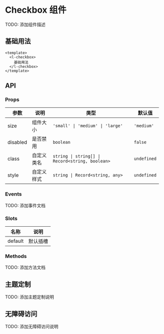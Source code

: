 # Checkbox 组件

TODO: 添加组件描述

## 基础用法

```vue
<template>
  <l-checkbox>
    基础用法
  </l-checkbox>
</template>
```

## API

### Props

| 参数 | 说明 | 类型 | 默认值 |
| --- | --- | --- | --- |
| size | 组件大小 | `'small' \| 'medium' \| 'large'` | `'medium'` |
| disabled | 是否禁用 | `boolean` | `false` |
| class | 自定义类名 | `string \| string[] \| Record<string, boolean>` | `undefined` |
| style | 自定义样式 | `string \| Record<string, any>` | `undefined` |

### Events

TODO: 添加事件文档

### Slots

| 名称 | 说明 |
| --- | --- |
| default | 默认插槽 |

### Methods

TODO: 添加方法文档

## 主题定制

TODO: 添加主题定制说明

## 无障碍访问

TODO: 添加无障碍访问说明